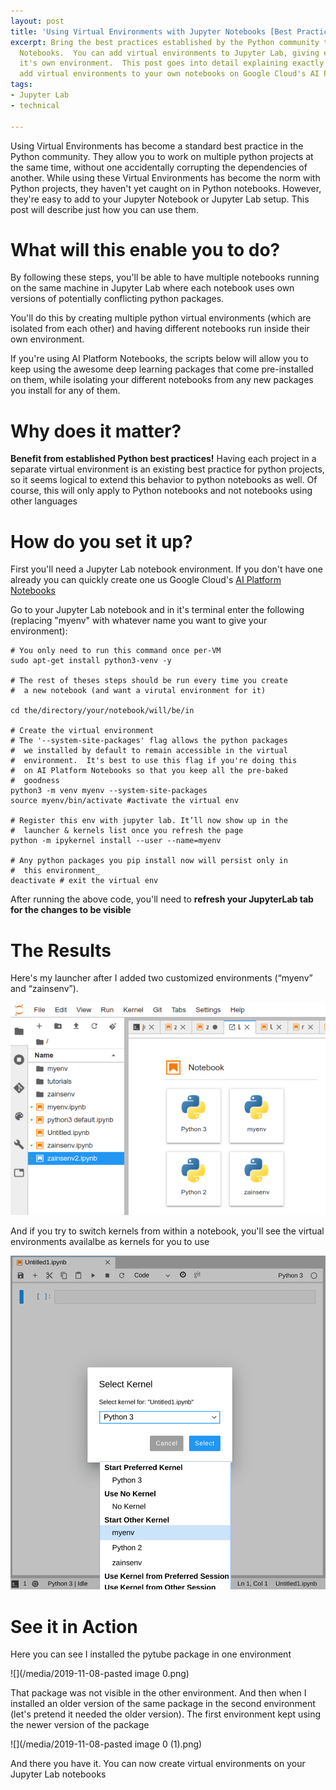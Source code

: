 ```yaml
---
layout: post
title: 'Using Virtual Environments with Jupyter Notebooks [Best Practices] '
excerpt: Bring the best practices established by the Python community to your Jupyter
  Notebooks.  You can add virtual environments to Jupyter Lab, giving each notebook
  it's own environment.  This post goes into detail explaining exactly how you can
  add virtual environments to your own notebooks on Google Cloud's AI Platform Notebooks
tags:
- Jupyter Lab
- technical

---
```

Using Virtual Environments has become a standard best practice in the Python community.  They allow you to work on multiple python projects at the same time, without one accidentally corrupting the dependencies of another.  While using these Virtual Environments has become the norm with Python projects, they haven't yet caught on in Python notebooks.  However, they're easy to add to your Jupyter Notebook or Jupyter Lab setup.  This post will describe just how you can use them.

# What will this enable you to do?

By following these steps, you'll be able to have multiple notebooks running on the same machine in Jupyter Lab where each notebook uses own versions of potentially conflicting python packages.

You'll do this by creating multiple python virtual environments (which are isolated from each other) and having different notebooks run inside their own environment.

If you're using AI Platform Notebooks, the scripts below will allow you to keep using the awesome deep learning packages that come pre-installed on them, while isolating your different notebooks from any new packages you install for any of them.

# Why does it matter?

**Benefit from established Python best practices!**  Having each project in a separate virtual environment is an existing best practice for python projects, so it seems logical to extend this behavior to python notebooks as well.   Of course, this will only apply to Python notebooks and not notebooks using other languages

# How do you set it up?

First you'll need a Jupyter Lab notebook environment.  If you don't have one already you can quickly create one us Google Cloud's [AI Platform Notebooks](https://cloud.google.com/ai-platform-notebooks/)

Go to your Jupyter Lab notebook and in it's terminal enter the following (replacing "myenv" with whatever name you want to give your environment):

    # You only need to run this command once per-VM
    sudo apt-get install python3-venv -y
    
    # The rest of theses steps should be run every time you create
    #  a new notebook (and want a virutal environment for it)
    
    cd the/directory/your/notebook/will/be/in
    
    # Create the virtual environment
    # The '--system-site-packages' flag allows the python packages 
    #  we installed by default to remain accessible in the virtual 
    #  environment.  It's best to use this flag if you're doing this
    #  on AI Platform Notebooks so that you keep all the pre-baked 
    #  goodness
    python3 -m venv myenv --system-site-packages
    source myenv/bin/activate #activate the virtual env
    
    # Register this env with jupyter lab. It’ll now show up in the
    #  launcher & kernels list once you refresh the page
    python -m ipykernel install --user --name=myenv
    
    # Any python packages you pip install now will persist only in
    #  this environment_
    deactivate # exit the virtual env

After running the above code, you'll need to **refresh your JupyterLab tab for the changes to be visible**

# The Results

Here's my launcher after I added two customized environments (“myenv” and “zainsenv”).

![](/media/2019-11-08-launcher.png)

And if you try to switch kernels from within a notebook, you'll see the virtual environments availalbe as kernels for you to use

![](/media/2019-11-08-kernels.png)

# See it in Action

Here you can see I installed the pytube package in one environment

![](/media/2019-11-08-pasted image 0.png)

That package was not visible in the other environment.  And then when I installed an older version of the same package in the second environment (let's pretend it needed the older version). The first environment kept using the newer version of the package

![](/media/2019-11-08-pasted image 0 (1).png)

And there you have it.  You can now create virtual environments on your Jupyter Lab notebooks